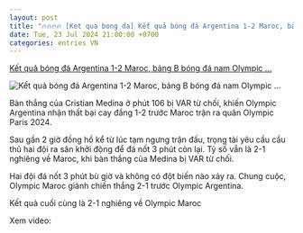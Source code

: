 ```yaml
---
layout: post
title: "🔥🔥🔥🔥 [Ket qua bong da] Kết quả bóng đá Argentina 1-2 Maroc, bảng B bóng đá nam Olympic ..."
date: Tue, 23 Jul 2024 21:00:00 +0700
categories: entries VN
---
```

[Kết quả bóng đá Argentina 1-2 Maroc, bảng B bóng đá nam Olympic ...](https://vietnamnet.vn/ket-qua-bong-da-argentina-1-2-maroc-bang-b-bong-da-nam-olympic-2024-2305237.html)

![Kết quả bóng đá Argentina 1-2 Maroc, bảng B bóng đá nam Olympic ...](https://static-images.vnncdn.net/vps_images_publish/000001/000003/2024/7/25/olympic-argentina-thua-soc-maroc-sau-man-hon-loan-phut-bu-gio-79.jpg?width=0&s=zb7nPLtSbsU_9YHZHGDg7w)

Bàn thắng của Cristian Medina ở phút 106 bị VAR từ chối, khiến Olympic Argentina nhận thất bại cay đắng 1-2 trước Maroc trận ra quân Olympic Paris 2024.

Sau gần 2 giờ đồng hồ kể từ lúc tạm ngưng trận đấu, trọng tài yêu cầu cầu thủ hai đội ra sân khởi động để đá nốt 3 phút còn lại. Tỷ số vẫn là 2-1 nghiêng về Maroc, khi bàn thắng của Medina bị VAR từ chối.

Hai đội đá nốt 3 phút bù giờ và không có đột biến nào xảy ra. Chung cuộc, Olympic Maroc giành chiến thắng 2-1 trước Olympic Argentina.

Kết quả cuối cùng là 2-1 nghiêng về Olympic Maroc

Xem video:

